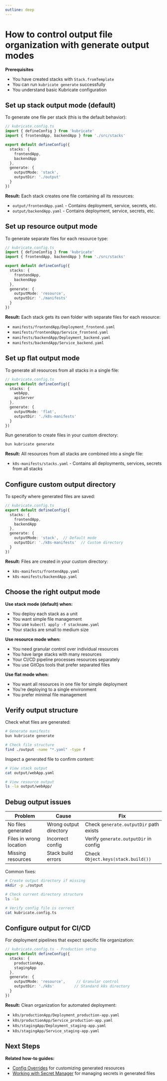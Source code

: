 ```yaml
---
outline: deep
---
```


# How to control output file organization with generate output modes

**Prerequisites**
- You have created stacks with `Stack.fromTemplate`
- You can run `kubricate generate` successfully
- You understand basic Kubricate configuration

## Set up stack output mode (default)

To generate one file per stack (this is the default behavior):

```ts
// kubricate.config.ts
import { defineConfig } from 'kubricate'
import { frontendApp, backendApp } from './src/stacks'

export default defineConfig({
  stacks: {
    frontendApp,
    backendApp
  },
  generate: {
    outputMode: 'stack',
    outputDir: './output'
  }
})
```

**Result:** Each stack creates one file containing all its resources:
- `output/frontendApp.yaml` - Contains deployment, service, secrets, etc.
- `output/backendApp.yaml` - Contains deployment, service, secrets, etc.

## Set up resource output mode

To generate separate files for each resource type:

```ts
// kubricate.config.ts
import { defineConfig } from 'kubricate'
import { frontendApp, backendApp } from './src/stacks'

export default defineConfig({
  stacks: {
    frontendApp,
    backendApp
  },
  generate: {
    outputMode: 'resource',
    outputDir: './manifests'
  }
})
```

**Result:** Each stack gets its own folder with separate files for each resource:
- `manifests/frontendApp/Deployment_frontend.yaml`
- `manifests/frontendApp/Service_frontend.yaml`
- `manifests/backendApp/Deployment_backend.yaml`
- `manifests/backendApp/Service_backend.yaml`

## Set up flat output mode

To generate all resources from all stacks in a single file:

```ts
// kubricate.config.ts
export default defineConfig({
  stacks: {
    webApp,
    apiServer
  },
  generate: {
    outputMode: 'flat',
    outputDir: './k8s-manifests'
  }
})
```

Run generation to create files in your custom directory:

```bash
bun kubricate generate
```

**Result:** All resources from all stacks are combined into a single file:
- `k8s-manifests/stacks.yaml` - Contains all deployments, services, secrets from all stacks

## Configure custom output directory

To specify where generated files are saved:

```ts
// kubricate.config.ts
export default defineConfig({
  stacks: {
    frontendApp,
    backendApp
  },
  generate: {
    outputMode: 'stack',  // Default mode
    outputDir: './k8s-manifests'  // Custom directory
  }
})
```

**Result:** Files are created in your custom directory:
- `k8s-manifests/frontendApp.yaml`
- `k8s-manifests/backendApp.yaml`

## Choose the right output mode

**Use stack mode (default) when:**
- You deploy each stack as a unit
- You want simple file management
- You use `kubectl apply -f stackname.yaml`
- Your stacks are small to medium size

**Use resource mode when:**
- You need granular control over individual resources
- You have large stacks with many resources
- Your CI/CD pipeline processes resources separately
- You use GitOps tools that prefer separated files

**Use flat mode when:**
- You want all resources in one file for simple deployment
- You're deploying to a single environment
- You prefer minimal file management

## Verify output structure

Check what files are generated:

```bash
# Generate manifests
bun kubricate generate

# Check file structure
find ./output -name "*.yaml" -type f
```

Inspect a generated file to confirm content:

```bash
# View stack output
cat output/webApp.yaml

# View resource output
ls -la output/webApp/
```

## Debug output issues

| Problem | Cause | Fix |
|---------|-------|-----|
| No files generated | Wrong output directory | Check `generate.outputDir` path exists |
| Files in wrong location | Incorrect config | Verify `generate.outputDir` in config |
| Missing resources | Stack build errors | Check `Object.keys(stack.build())` |

Common fixes:

```bash
# Create output directory if missing
mkdir -p ./output

# Check current directory structure
ls -la

# Verify config file is correct
cat kubricate.config.ts
```

## Configure output for CI/CD

For deployment pipelines that expect specific file organization:

```ts
// kubricate.config.ts - Production setup
export default defineConfig({
  stacks: {
    productionApp,
    stagingApp
  },
  generate: {
    outputMode: 'resource',     // Granular control
    outputDir: './k8s'         // Standard k8s directory
  }
})
```

**Result:** Clean organization for automated deployment:
- `k8s/productionApp/Deployment_production-app.yaml`
- `k8s/productionApp/Service_production-app.yaml`
- `k8s/stagingApp/Deployment_staging-app.yaml`
- `k8s/stagingApp/Service_staging-app.yaml`

## Next Steps

**Related how-to guides:**
- [Config Overrides](./config-overrides) for customizing generated resources
- [Working with Secret Manager](./working-with-secret-manager) for managing secrets in generated files